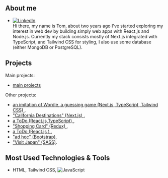 ## About me
- [![LinkedIn][linkedin-shield]][linkedin-url].
  </br>Hi there, my name is Tom, about two years ago I've started exploring my interest in web dev by building simply web apps with React.js and Node.js. Currently my stack consists mostly of  Next.js integrated with TypeScript, and  Tailwind CSS for styling, I also use some database (either MongoDB or PostgreSQL).



## Projects
Main projects: 
- <a href="https://projects-online.vercel.app"   target="_blank"> main projects </a>

Other projects:
-  <a href="https://github.com/spatulatom/nextjs-wordle-new-york-times-game#readme" target="_blank"> an imitation of Wordle, a  guessing game (Next.js, TypeScript, Tailwind CSS) </a>,
-  <a href="https://github.com/spatulatom/react-next-california-destinations#readme"> "California Destinations" (Next.js) </a>,
- <a href="https://github.com/spatulatom/todo-reactjs-typescript/tree/master#readme-top">  a ToDo (React.js,TypeScript) </a>,
-  <a href ="https://github.com/spatulatom/shopping-card-reactjs#readme"> "Shopping Card" (Redux) </a>,
-  <a href="https://github.com/spatulatom/todo-reactjs#readme"> a ToDo (React.js ) </a>,
-  <a href="https://github.com/spatulatom/bootstrap-demo-website#readme-top"> "ad hoc" (Bootstrap)</a>,
- <a href="https://github.com/spatulatom/sass-project#readme-top"> "Visit Japan"  (SASS)</a>.

   


## Most Used Technologies & Tools
- HTML, Tailwind CSS,
![JavaScript](https://img.shields.io/badge/-JavaScript-black?style=flat-square&logo=javascript)



<!-- MARKDOWN LINKS & IMAGES -->

[linkedin-shield]: https://img.shields.io/badge/-LinkedIn-black.svg?style=for-the-badge&logo=linkedin&colorB=555
[linkedin-url]: https://www.linkedin.com/in/thomas-s-069249244/
